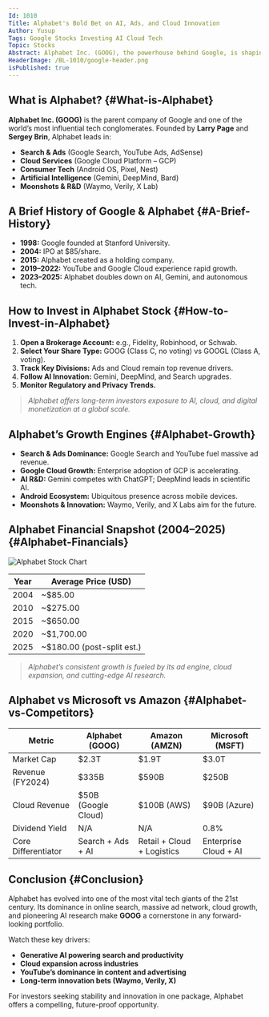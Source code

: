 ```yaml
---
Id: 1010
Title: Alphabet's Bold Bet on AI, Ads, and Cloud Innovation
Author: Yusup
Tags: Google Stocks Investing AI Cloud Tech
Topic: Stocks
Abstract: Alphabet Inc. (GOOG), the powerhouse behind Google, is shaping the future through its dominance in digital advertising, artificial intelligence, and cloud services. This article explores Alphabet’s core businesses, growth trajectory, financial highlights, and why it remains a vital player in the evolving tech landscape.
HeaderImage: /BL-1010/google-header.png
isPublished: true
---
```


## What is Alphabet? {#What-is-Alphabet}

**Alphabet Inc. (GOOG)** is the parent company of Google and one of the world’s most influential tech conglomerates. Founded by **Larry Page** and **Sergey Brin**, Alphabet leads in:

- **Search & Ads** (Google Search, YouTube Ads, AdSense)  
- **Cloud Services** (Google Cloud Platform – GCP)  
- **Consumer Tech** (Android OS, Pixel, Nest)  
- **Artificial Intelligence** (Gemini, DeepMind, Bard)  
- **Moonshots & R&D** (Waymo, Verily, X Lab)

## A Brief History of Google & Alphabet {#A-Brief-History}

- **1998:** Google founded at Stanford University.  
- **2004:** IPO at $85/share.  
- **2015:** Alphabet created as a holding company.  
- **2019–2022:** YouTube and Google Cloud experience rapid growth.  
- **2023–2025:** Alphabet doubles down on AI, Gemini, and autonomous tech.

## How to Invest in Alphabet Stock {#How-to-Invest-in-Alphabet}

1. **Open a Brokerage Account:** e.g., Fidelity, Robinhood, or Schwab.  
2. **Select Your Share Type:** GOOG (Class C, no voting) vs GOOGL (Class A, voting).  
3. **Track Key Divisions:** Ads and Cloud remain top revenue drivers.  
4. **Follow AI Innovation:** Gemini, DeepMind, and Search upgrades.  
5. **Monitor Regulatory and Privacy Trends.**

> *Alphabet offers long-term investors exposure to AI, cloud, and digital monetization at a global scale.*

## Alphabet’s Growth Engines {#Alphabet-Growth}

- **Search & Ads Dominance:** Google Search and YouTube fuel massive ad revenue.  
- **Google Cloud Growth:** Enterprise adoption of GCP is accelerating.  
- **AI R&D:** Gemini competes with ChatGPT; DeepMind leads in scientific AI.  
- **Android Ecosystem:** Ubiquitous presence across mobile devices.  
- **Moonshots & Innovation:** Waymo, Verily, and X Labs aim for the future.

## Alphabet Financial Snapshot (2004–2025) {#Alphabet-Financials}

![Alphabet Stock Chart](/BL-1010/google-chart.png)

<table>
  <thead>
    <tr>
      <th>Year</th>
      <th>Average Price (USD)</th>
    </tr>
  </thead>
  <tbody>
    <tr><td>2004</td><td>~$85.00</td></tr>
    <tr><td>2010</td><td>~$275.00</td></tr>
    <tr><td>2015</td><td>~$650.00</td></tr>
    <tr><td>2020</td><td>~$1,700.00</td></tr>
    <tr><td>2025</td><td>~$180.00 (post-split est.)</td></tr>
  </tbody>
</table>

> *Alphabet’s consistent growth is fueled by its ad engine, cloud expansion, and cutting-edge AI research.*

## Alphabet vs Microsoft vs Amazon {#Alphabet-vs-Competitors}

<table>
  <thead>
    <tr>
      <th>Metric</th>
      <th>Alphabet (GOOG)</th>
      <th>Amazon (AMZN)</th>
      <th>Microsoft (MSFT)</th>
    </tr>
  </thead>
  <tbody>
    <tr>
      <td>Market Cap</td>
      <td>$2.3T</td>
      <td>$1.9T</td>
      <td>$3.0T</td>
    </tr>
    <tr>
      <td>Revenue (FY2024)</td>
      <td>$335B</td>
      <td>$590B</td>
      <td>$250B</td>
    </tr>
    <tr>
      <td>Cloud Revenue</td>
      <td>$50B (Google Cloud)</td>
      <td>$100B (AWS)</td>
      <td>$90B (Azure)</td>
    </tr>
    <tr>
      <td>Dividend Yield</td>
      <td>N/A</td>
      <td>N/A</td>
      <td>0.8%</td>
    </tr>
    <tr>
      <td>Core Differentiator</td>
      <td>Search + Ads + AI</td>
      <td>Retail + Cloud + Logistics</td>
      <td>Enterprise Cloud + AI</td>
    </tr>
  </tbody>
</table>

## Conclusion {#Conclusion}

Alphabet has evolved into one of the most vital tech giants of the 21st century. Its dominance in online search, massive ad network, cloud growth, and pioneering AI research make **GOOG** a cornerstone in any forward-looking portfolio.

Watch these key drivers:

- **Generative AI powering search and productivity**  
- **Cloud expansion across industries**  
- **YouTube’s dominance in content and advertising**  
- **Long-term innovation bets (Waymo, Verily, X)**

For investors seeking stability and innovation in one package, Alphabet offers a compelling, future-proof opportunity.
